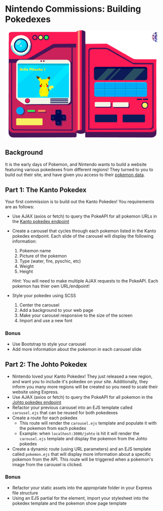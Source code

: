 # Nintendo Commissions: Building Pokedexes
<p align="center"><img src="pokedex.png"></p>

## Background
It is the early days of Pokemon, and Nintendo wants to build a website featuring various pokedexes from different regions! They turned to you to build out their site, and have given you access to their [pokemon data](https://pokeapi.co/).

## Part 1: The Kanto Pokedex
Your first commission is to build out the Kanto Pokedex! You requirements are as follows:

- Use AJAX (axios or fetch) to query the PokeAPI for all pokemon URLs in the [Kanto pokedex endpoint](https://pokeapi.co/api/v2/pokedex/2/)
- Create a carousel that cycles through each pokemon listed in the Kanto pokedex endpoint. Each slide of the carousel will display the following information:
    1. Pokemon name
    1. Picture of the pokemon
    1. Type (water, fire, pyschic, etc)
    1. Weight
    1. Height
    
    *Hint:* You will need to make multiple AJAX requests to the PokeAPI. Each pokemon has thier own URL/endpoint!
- Style your pokedex using SCSS
    1. Center the carousel
    1. Add a background to your web page
    1. Make your carousel responsive to the size of the screen
    1. Import and use a new font


### Bonus
- Use Bootstrap to style your carousel
- Add more information about the pokemon in each carousel slide


## Part 2: The Johto Pokedex
- Nintendo loved your Kanto Pokedex! They just released a new region, and want you to include it's pokedex on your site. Additionally, they inform you many more regions will be created so you need to scale their website using Express.
- Use AJAX (axios or fetch) to query the PokeAPI for all pokemon in the [Johto pokedex endpoint](https://pokeapi.co/api/v2/pokedex/3/)
- Refactor your previous carousel into an EJS template called `carousel.ejs` that can be reused for both pokedexes
- Create a route for each pokedex
    - This route will render the `carousel.ejs` template and populate it with the pokemon from each pokedex
    - Example: when `localhost:3000/johto` is hit it will render the `carousel.ejs` template and display the pokemon from the Johto pokedex
- Create a dynamic route (using URL parameters) and an EJS template called `pokemon.ejs` that will display more information about a specific pokemon from the API. This route will be triggered when a pokemon's image from the carousel is clicked.

### Bonus
- Refactor your static assets into the appropriate folder in your Express file structure
- Using an EJS partial for the <head> element, import your stylesheet into the pokedex template and the pokemon show page template
